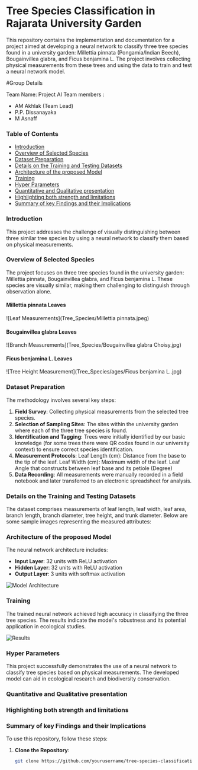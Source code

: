 # Tree Species Classification in Rajarata University Garden

This repository contains the implementation and documentation for a project aimed at developing a neural network to classify three tree species found in a university garden: Millettia pinnata (Pongamia/Indian Beech), Bougainvillea glabra, and Ficus benjamina L. The project involves collecting physical measurements from these trees and using the data to train and test a neural network model.

#Group Details

Team Name: Project AI
Team members :
- AM Akhlak (Team Lead)
- P.P. Dissanayaka
- M Asnaff



### Table of Contents

- [Introduction](#Introduction)
- [Overview of Selected Species](#Overview-of-Selected-Species)
- [Dataset Preparation](#Dataset-Preparation)
- [Details on the Training and Testing Datasets](#Details-on-the-Training-and-Testing-Datasets)
- [Architecture of the proposed Model](#Architecture-of-the-proposed-Model)
- [Training](#Training)
- [Hyper Parameters](#Hyper-Parameters)
- [Quantitative and Qualitative presentation](#Quantitative-and-Qualitative-presentation)
- [Highlighting both strength and limitations](#Highlighting-both-strength-and-limitations)
- [Summary of key Findings and their Implications](#Summary-of-key-Findings-and-their-Implications)

### Introduction

This project addresses the challenge of visually distinguishing between three similar tree species by using a neural network to classify them based on physical measurements.

### Overview of Selected Species

The project focuses on three tree species found in the university garden: Millettia pinnata, Bougainvillea glabra, and Ficus benjamina L. These species are visually similar, making them challenging to distinguish through observation alone.


#### Millettia pinnata Leaves
![Leaf Measurements](Tree_Species/Millettia pinnata.jpeg)

#### Bougainvillea glabra Leaves
![Branch Measurements](Tree_Species/Bougainvillea glabra Choisy.jpg)

#### Ficus benjamina L. Leaves
![Tree Height Measurement](Tree_Species/ages/Ficus benjamina L..jpg)


### Dataset Preparation

The methodology involves several key steps:

1. **Field Survey**: Collecting physical measurements from the selected tree species.
2. **Selection of Sampling Sites**: The sites within the university garden where each of the three tree species is found.
3. **Identification and Tagging**: Trees were initially identified by our basic knowledge (for some trees there were QR codes
found in our university context) to ensure correct species identification.
4. **Measurement Protocols**: Leaf Length (cm): Distance from the base to the tip of the leaf.
Leaf Width (cm): Maximum width of the leaf.
Leaf Angle that constructs between leaf base and its petiole (Degree)
5. **Data Recording**: All measurements were manually recorded in a field notebook and later transferred to an
electronic spreadsheet for analysis.

### Details on the Training and Testing Datasets

The dataset comprises measurements of leaf length, leaf width, leaf area, branch length, branch diameter, tree height, and trunk diameter. Below are some sample images representing the measured attributes:


### Architecture of the proposed Model

The neural network architecture includes:

- **Input Layer**: 32 units with ReLU activation
- **Hidden Layer**: 32 units with ReLU activation
- **Output Layer**: 3 units with softmax activation

![Model Architecture](images/model_architecture.png)

### Training

The trained neural network achieved high accuracy in classifying the three tree species. The results indicate the model's robustness and its potential application in ecological studies.

![Results](images/results.png)

### Hyper Parameters

This project successfully demonstrates the use of a neural network to classify tree species based on physical measurements. The developed model can aid in ecological research and biodiversity conservation.

### Quantitative and Qualitative presentation

### Highlighting both strength and limitations

### Summary of key Findings and their Implications




To use this repository, follow these steps:

1. **Clone the Repository**:
   ```bash
   git clone https://github.com/yourusername/tree-species-classification.git
